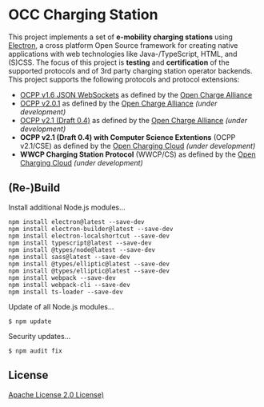 # OCC Charging Station

This project implements a set of **e-mobility charging stations** using [Electron](https://www.electronjs.org), a cross platform Open Source framework for creating native applications with web technologies like Java-/TypeScript, HTML, and (S)CSS. The focus of this project is **testing** and **certification** of the supported protocols and of 3rd party charging station operator backends. This project supports the following protocols and protocol extensions:

- [OCPP v1.6 JSON WebSockets](https://www.openchargealliance.org/protocols/ocpp-16/) as defined by the [Open Charge Alliance](https://www.openchargealliance.org)
- [OCPP v2.0.1](https://www.openchargealliance.org/protocols/ocpp-201/) as defined by the [Open Charge Alliance](https://www.openchargealliance.org) *(under development)*
- [OCPP v2.1 (Draft 0.4)](https://www.openchargealliance.org/protocols/) as defined by the [Open Charge Alliance](https://www.openchargealliance.org) *(under development)*
- **OCPP v2.1 (Draft 0.4) with Computer Science Extentions** (OCPP v2.1/CSE) as defined by the [Open Charging Cloud](https://github.com/OpenChargingCloud) *(under development)*
- **WWCP Charging Station Protocol** (WWCP/CS) as defined by the [Open Charging Cloud](https://github.com/OpenChargingCloud) *(under development)*


## (Re-)Build

Install additional Node.js modules...

```
npm install electron@latest --save-dev
npm install electron-builder@latest --save-dev
npm install electron-localshortcut --save-dev
npm install typescript@latest --save-dev
npm install @types/node@latest --save-dev
npm install sass@latest --save-dev
npm install @types/elliptic@latest --save-dev
npm install @types/elliptic@latest --save-dev
npm install webpack --save-dev
npm install webpack-cli --save-dev
npm install ts-loader --save-dev

```

Update of all Node.js modules...
```
$ npm update
```

Security updates...
```
$ npm audit fix
```

## License

[Apache License 2.0 License)](LICENSE)

